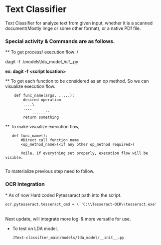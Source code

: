 <h1>Text Classifier</h1>

Text Classifier for analyze text from given input, whether it is a scanned document(Mostly Imge or some other format), or a native PDf file. 

<h3>Special activity & Commands are as follows. </h3>

** To get process/ execution flow: \

dagit -f .\models\lda_model\__init__.py

**ex: dagit -f <script location\>**

** To get each function to be considered as an op method. So we can visualize execution flow. 

```@op
    def func_name(args, .....):
        desired operation 
        ....\
        ....
            ......``
        return something
```

** To make visualize execution flow, 

```@job
   def func_name():
       #Direct call function name
       <op_method_name>(<if any other op_method required>)
       
       Voila, if everything set properly, execution flow will be visible. 
       
```

To materialize previous step need to follow. 

<h3>OCR Integration</h3>
* As of now Hard coded Pytessaract path into the script. 


``ocr.pytesseract.tesseract_cmd = \
    'C:\\Tesseract-OCR\\tesseract.exe'``

<br>Next update, will integrate more logi & more versatile for use.</br>

* To test on LDA model, 


  ``JText-classifier_main/models/lda_model/__init__.py``

